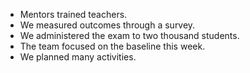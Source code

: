 - Mentors trained teachers.
- We measured outcomes through a survey. 
- We administered the exam to two thousand students. 
- The team focused on the baseline this week.
- We planned many activities.
